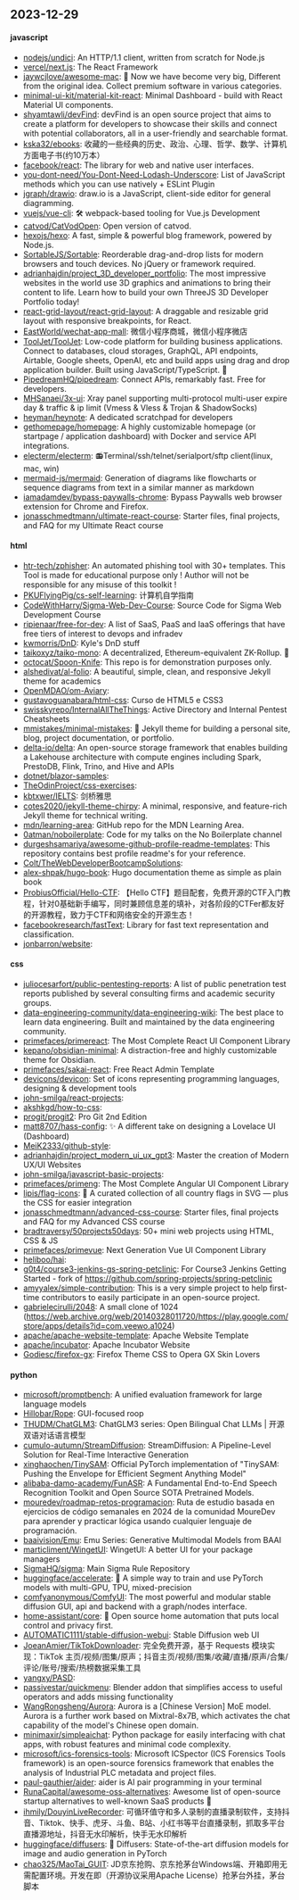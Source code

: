 ## 2023-12-29

#### javascript
* [nodejs/undici](https://github.com/nodejs/undici): An HTTP/1.1 client, written from scratch for Node.js
* [vercel/next.js](https://github.com/vercel/next.js): The React Framework
* [jaywcjlove/awesome-mac](https://github.com/jaywcjlove/awesome-mac):  Now we have become very big, Different from the original idea. Collect premium software in various categories.
* [minimal-ui-kit/material-kit-react](https://github.com/minimal-ui-kit/material-kit-react): Minimal Dashboard - build with React Material UI components.
* [shyamtawli/devFind](https://github.com/shyamtawli/devFind): devFind is an open source project that aims to create a platform for developers to showcase their skills and connect with potential collaborators, all in a user-friendly and searchable format.
* [kska32/ebooks](https://github.com/kska32/ebooks): 收藏的一些经典的历史、政治、心理、哲学、数学、计算机方面电子书(约10万本）
* [facebook/react](https://github.com/facebook/react): The library for web and native user interfaces.
* [you-dont-need/You-Dont-Need-Lodash-Underscore](https://github.com/you-dont-need/You-Dont-Need-Lodash-Underscore): List of JavaScript methods which you can use natively + ESLint Plugin
* [jgraph/drawio](https://github.com/jgraph/drawio): draw.io is a JavaScript, client-side editor for general diagramming.
* [vuejs/vue-cli](https://github.com/vuejs/vue-cli): 🛠️ webpack-based tooling for Vue.js Development
* [catvod/CatVodOpen](https://github.com/catvod/CatVodOpen): Open version of catvod.
* [hexojs/hexo](https://github.com/hexojs/hexo): A fast, simple & powerful blog framework, powered by Node.js.
* [SortableJS/Sortable](https://github.com/SortableJS/Sortable): Reorderable drag-and-drop lists for modern browsers and touch devices. No jQuery or framework required.
* [adrianhajdin/project_3D_developer_portfolio](https://github.com/adrianhajdin/project_3D_developer_portfolio): The most impressive websites in the world use 3D graphics and animations to bring their content to life. Learn how to build your own ThreeJS 3D Developer Portfolio today!
* [react-grid-layout/react-grid-layout](https://github.com/react-grid-layout/react-grid-layout): A draggable and resizable grid layout with responsive breakpoints, for React.
* [EastWorld/wechat-app-mall](https://github.com/EastWorld/wechat-app-mall): 微信小程序商城，微信小程序微店
* [ToolJet/ToolJet](https://github.com/ToolJet/ToolJet): Low-code platform for building business applications. Connect to databases, cloud storages, GraphQL, API endpoints, Airtable, Google sheets, OpenAI, etc and build apps using drag and drop application builder. Built using JavaScript/TypeScript. 🚀
* [PipedreamHQ/pipedream](https://github.com/PipedreamHQ/pipedream): Connect APIs, remarkably fast. Free for developers.
* [MHSanaei/3x-ui](https://github.com/MHSanaei/3x-ui): Xray panel supporting multi-protocol multi-user expire day & traffic & ip limit (Vmess & Vless & Trojan & ShadowSocks)
* [heyman/heynote](https://github.com/heyman/heynote): A dedicated scratchpad for developers
* [gethomepage/homepage](https://github.com/gethomepage/homepage): A highly customizable homepage (or startpage / application dashboard) with Docker and service API integrations.
* [electerm/electerm](https://github.com/electerm/electerm): 📻Terminal/ssh/telnet/serialport/sftp client(linux, mac, win)
* [mermaid-js/mermaid](https://github.com/mermaid-js/mermaid): Generation of diagrams like flowcharts or sequence diagrams from text in a similar manner as markdown
* [iamadamdev/bypass-paywalls-chrome](https://github.com/iamadamdev/bypass-paywalls-chrome): Bypass Paywalls web browser extension for Chrome and Firefox.
* [jonasschmedtmann/ultimate-react-course](https://github.com/jonasschmedtmann/ultimate-react-course): Starter files, final projects, and FAQ for my Ultimate React course

#### html
* [htr-tech/zphisher](https://github.com/htr-tech/zphisher): An automated phishing tool with 30+ templates. This Tool is made for educational purpose only ! Author will not be responsible for any misuse of this toolkit !
* [PKUFlyingPig/cs-self-learning](https://github.com/PKUFlyingPig/cs-self-learning): 计算机自学指南
* [CodeWithHarry/Sigma-Web-Dev-Course](https://github.com/CodeWithHarry/Sigma-Web-Dev-Course): Source Code for Sigma Web Development Course
* [ripienaar/free-for-dev](https://github.com/ripienaar/free-for-dev): A list of SaaS, PaaS and IaaS offerings that have free tiers of interest to devops and infradev
* [kwmorris/DnD](https://github.com/kwmorris/DnD): Kyle's DnD stuff
* [taikoxyz/taiko-mono](https://github.com/taikoxyz/taiko-mono): A decentralized, Ethereum-equivalent ZK-Rollup. 🥁
* [octocat/Spoon-Knife](https://github.com/octocat/Spoon-Knife): This repo is for demonstration purposes only.
* [alshedivat/al-folio](https://github.com/alshedivat/al-folio): A beautiful, simple, clean, and responsive Jekyll theme for academics
* [OpenMDAO/om-Aviary](https://github.com/OpenMDAO/om-Aviary): 
* [gustavoguanabara/html-css](https://github.com/gustavoguanabara/html-css): Curso de HTML5 e CSS3
* [swisskyrepo/InternalAllTheThings](https://github.com/swisskyrepo/InternalAllTheThings): Active Directory and Internal Pentest Cheatsheets
* [mmistakes/minimal-mistakes](https://github.com/mmistakes/minimal-mistakes): 📐 Jekyll theme for building a personal site, blog, project documentation, or portfolio.
* [delta-io/delta](https://github.com/delta-io/delta): An open-source storage framework that enables building a Lakehouse architecture with compute engines including Spark, PrestoDB, Flink, Trino, and Hive and APIs
* [dotnet/blazor-samples](https://github.com/dotnet/blazor-samples): 
* [TheOdinProject/css-exercises](https://github.com/TheOdinProject/css-exercises): 
* [kbtxwer/IELTS](https://github.com/kbtxwer/IELTS): 剑桥雅思
* [cotes2020/jekyll-theme-chirpy](https://github.com/cotes2020/jekyll-theme-chirpy): A minimal, responsive, and feature-rich Jekyll theme for technical writing.
* [mdn/learning-area](https://github.com/mdn/learning-area): GitHub repo for the MDN Learning Area.
* [0atman/noboilerplate](https://github.com/0atman/noboilerplate): Code for my talks on the No Boilerplate channel
* [durgeshsamariya/awesome-github-profile-readme-templates](https://github.com/durgeshsamariya/awesome-github-profile-readme-templates): This repository contains best profile readme's for your reference.
* [Colt/TheWebDeveloperBootcampSolutions](https://github.com/Colt/TheWebDeveloperBootcampSolutions): 
* [alex-shpak/hugo-book](https://github.com/alex-shpak/hugo-book): Hugo documentation theme as simple as plain book
* [ProbiusOfficial/Hello-CTF](https://github.com/ProbiusOfficial/Hello-CTF): 【Hello CTF】题目配套，免费开源的CTF入门教程，针对0基础新手编写，同时兼顾信息差的填补，对各阶段的CTFer都友好的开源教程，致力于CTF和网络安全的开源生态！
* [facebookresearch/fastText](https://github.com/facebookresearch/fastText): Library for fast text representation and classification.
* [jonbarron/website](https://github.com/jonbarron/website): 

#### css
* [juliocesarfort/public-pentesting-reports](https://github.com/juliocesarfort/public-pentesting-reports): A list of public penetration test reports published by several consulting firms and academic security groups.
* [data-engineering-community/data-engineering-wiki](https://github.com/data-engineering-community/data-engineering-wiki): The best place to learn data engineering. Built and maintained by the data engineering community.
* [primefaces/primereact](https://github.com/primefaces/primereact): The Most Complete React UI Component Library
* [kepano/obsidian-minimal](https://github.com/kepano/obsidian-minimal): A distraction-free and highly customizable theme for Obsidian.
* [primefaces/sakai-react](https://github.com/primefaces/sakai-react): Free React Admin Template
* [devicons/devicon](https://github.com/devicons/devicon): Set of icons representing programming languages, designing & development tools
* [john-smilga/react-projects](https://github.com/john-smilga/react-projects): 
* [akshkgd/how-to-css](https://github.com/akshkgd/how-to-css): 
* [progit/progit2](https://github.com/progit/progit2): Pro Git 2nd Edition
* [matt8707/hass-config](https://github.com/matt8707/hass-config): ✨ A different take on designing a Lovelace UI (Dashboard)
* [MeiK2333/github-style](https://github.com/MeiK2333/github-style): 
* [adrianhajdin/project_modern_ui_ux_gpt3](https://github.com/adrianhajdin/project_modern_ui_ux_gpt3): Master the creation of Modern UX/UI Websites
* [john-smilga/javascript-basic-projects](https://github.com/john-smilga/javascript-basic-projects): 
* [primefaces/primeng](https://github.com/primefaces/primeng): The Most Complete Angular UI Component Library
* [lipis/flag-icons](https://github.com/lipis/flag-icons): 🎏 A curated collection of all country flags in SVG — plus the CSS for easier integration
* [jonasschmedtmann/advanced-css-course](https://github.com/jonasschmedtmann/advanced-css-course): Starter files, final projects and FAQ for my Advanced CSS course
* [bradtraversy/50projects50days](https://github.com/bradtraversy/50projects50days): 50+ mini web projects using HTML, CSS & JS
* [primefaces/primevue](https://github.com/primefaces/primevue): Next Generation Vue UI Component Library
* [heliboo/hai](https://github.com/heliboo/hai): 
* [g0t4/course3-jenkins-gs-spring-petclinic](https://github.com/g0t4/course3-jenkins-gs-spring-petclinic): For Course3 Jenkins Getting Started - fork of https://github.com/spring-projects/spring-petclinic
* [amyyalex/simple-contribution](https://github.com/amyyalex/simple-contribution): This is a very simple project to help first-time contributors to easily participate in an open-source project.
* [gabrielecirulli/2048](https://github.com/gabrielecirulli/2048): A small clone of 1024 (https://web.archive.org/web/20140328011720/https://play.google.com/store/apps/details?id=com.veewo.a1024)
* [apache/apache-website-template](https://github.com/apache/apache-website-template): Apache Website Template
* [apache/incubator](https://github.com/apache/incubator): Apache Incubator Website
* [Godiesc/firefox-gx](https://github.com/Godiesc/firefox-gx): Firefox Theme CSS to Opera GX Skin Lovers

#### python
* [microsoft/promptbench](https://github.com/microsoft/promptbench): A unified evaluation framework for large language models
* [Hillobar/Rope](https://github.com/Hillobar/Rope): GUI-focused roop
* [THUDM/ChatGLM3](https://github.com/THUDM/ChatGLM3): ChatGLM3 series: Open Bilingual Chat LLMs | 开源双语对话语言模型
* [cumulo-autumn/StreamDiffusion](https://github.com/cumulo-autumn/StreamDiffusion): StreamDiffusion: A Pipeline-Level Solution for Real-Time Interactive Generation
* [xinghaochen/TinySAM](https://github.com/xinghaochen/TinySAM): Official PyTorch implementation of "TinySAM: Pushing the Envelope for Efficient Segment Anything Model"
* [alibaba-damo-academy/FunASR](https://github.com/alibaba-damo-academy/FunASR): A Fundamental End-to-End Speech Recognition Toolkit and Open Source SOTA Pretrained Models.
* [mouredev/roadmap-retos-programacion](https://github.com/mouredev/roadmap-retos-programacion): Ruta de estudio basada en ejercicios de código semanales en 2024 de la comunidad MoureDev para aprender y practicar lógica usando cualquier lenguaje de programación.
* [baaivision/Emu](https://github.com/baaivision/Emu): Emu Series: Generative Multimodal Models from BAAI
* [marticliment/WingetUI](https://github.com/marticliment/WingetUI): WingetUI: A better UI for your package managers
* [SigmaHQ/sigma](https://github.com/SigmaHQ/sigma): Main Sigma Rule Repository
* [huggingface/accelerate](https://github.com/huggingface/accelerate): 🚀 A simple way to train and use PyTorch models with multi-GPU, TPU, mixed-precision
* [comfyanonymous/ComfyUI](https://github.com/comfyanonymous/ComfyUI): The most powerful and modular stable diffusion GUI, api and backend with a graph/nodes interface.
* [home-assistant/core](https://github.com/home-assistant/core): 🏡 Open source home automation that puts local control and privacy first.
* [AUTOMATIC1111/stable-diffusion-webui](https://github.com/AUTOMATIC1111/stable-diffusion-webui): Stable Diffusion web UI
* [JoeanAmier/TikTokDownloader](https://github.com/JoeanAmier/TikTokDownloader): 完全免费开源，基于 Requests 模块实现：TikTok 主页/视频/图集/原声；抖音主页/视频/图集/收藏/直播/原声/合集/评论/账号/搜索/热榜数据采集工具
* [yangxy/PASD](https://github.com/yangxy/PASD): 
* [passivestar/quickmenu](https://github.com/passivestar/quickmenu): Blender addon that simplifies access to useful operators and adds missing functionality
* [WangRongsheng/Aurora](https://github.com/WangRongsheng/Aurora): Aurora is a [Chinese Version] MoE model. Aurora is a further work based on Mixtral-8x7B, which activates the chat capability of the model's Chinese open domain.
* [minimaxir/simpleaichat](https://github.com/minimaxir/simpleaichat): Python package for easily interfacing with chat apps, with robust features and minimal code complexity.
* [microsoft/ics-forensics-tools](https://github.com/microsoft/ics-forensics-tools): Microsoft ICSpector (ICS Forensics Tools framework) is an open-source forensics framework that enables the analysis of Industrial PLC metadata and project files.
* [paul-gauthier/aider](https://github.com/paul-gauthier/aider): aider is AI pair programming in your terminal
* [RunaCapital/awesome-oss-alternatives](https://github.com/RunaCapital/awesome-oss-alternatives): Awesome list of open-source startup alternatives to well-known SaaS products 🚀
* [ihmily/DouyinLiveRecorder](https://github.com/ihmily/DouyinLiveRecorder): 可循环值守和多人录制的直播录制软件，支持抖音、Tiktok、快手、虎牙、斗鱼、B站、小红书等平台直播录制，抓取多平台直播源地址，抖音无水印解析，快手无水印解析
* [huggingface/diffusers](https://github.com/huggingface/diffusers): 🤗 Diffusers: State-of-the-art diffusion models for image and audio generation in PyTorch
* [chao325/MaoTai_GUIT](https://github.com/chao325/MaoTai_GUIT): JD京东抢购、京东抢茅台Windows端、开箱即用无需配置环境。开发在即（开源协议采用Apache License）抢茅台外挂，茅台脚本
